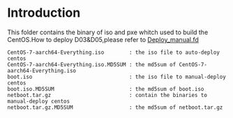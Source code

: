 # Introduction
This folder contains the binary of iso and pxe whitch used to build the CentOS.How to deploy D03&D05,please refer to [Deploy_manual.fd](https://github.com/open-estuary/estuary/tree/master/doc/Deploy_Manual.4All.md)
```
CentOS-7-aarch64-Everything.iso        : the iso file to auto-deploy centos
CentOS-7-aarch64-Everything.iso.MD5SUM : the md5sum of CentOS-7-aarch64-Everything.iso
boot.iso                               : the iso file to manual-deploy centos
boot.iso.MD5SUM                        : the md5sum of boot.iso
netboot.tar.gz                         : contain the binaries to manual-deploy centos
netboot.tar.gz.MD5SUM                  : the md5sum of netboot.tar.gz
```
